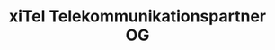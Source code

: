 ---
title: "xiTel Telekommunikationspartner OG"
url: /wolfurt/xitel-telekommunikationspartner-og/
shop: Handy
---